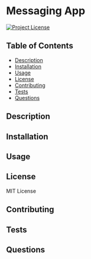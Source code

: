 # Messaging App
[![Project License](https://img.shields.io/badge/License-MIT%20License-blue)](https://choosealicense.com)

## Table of Contents
* [Description](#description)
* [Installation](#installation)
* [Usage](#usage)
* [License](#license)
* [Contributing](#contributing)
* [Tests](#tests)
* [Questions](#questions)

## Description 


## Installation


## Usage


## License
MIT License

## Contributing


## Tests


## Questions




